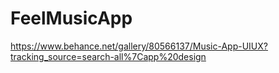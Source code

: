 # FeelMusicApp

https://www.behance.net/gallery/80566137/Music-App-UIUX?tracking_source=search-all%7Capp%20design
